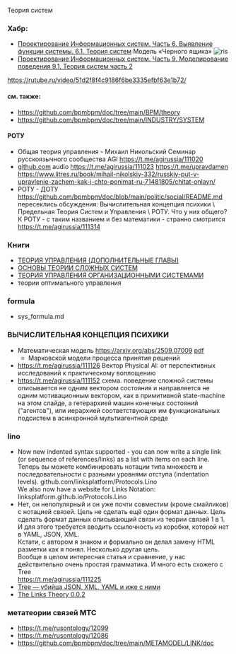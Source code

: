 Теория систем

### Хабр:
- [Проектирование Информационных систем. Часть 6. Выявление функции системы. 6.1. Теория систем](https://habr.com/ru/articles/915546/) Модель «Черного ящика» ![ris](https://habrastorage.org/r/w780/getpro/habr/upload_files/a45/dfe/9ef/a45dfe9efe395b2ee83e35b0184eda28.png) 
- [Проектирование Информационных систем. Часть 9. Моделирование поведения 9.1. Теория систем часть 2](https://habr.com/ru/articles/919454/)


https://rutube.ru/video/51d2f8f4c9186f6be3335efbf63e1b72/

#### см. также:
- https://github.com/bpmbpm/doc/tree/main/BPM/theory
- https://github.com/bpmbpm/doc/tree/main/INDUSTRY/SYSTEM
#### РОТУ
- Общая теория управления - Михаил Никольский Семинар русскоязычного сообщества AGI https://t.me/agirussia/111020
- [github.com](https://github.com/agirussia/agirussia.github.io/blob/main/workshops/2025/02_10_2025_General_Theory_of_Management_Mikhail_Nikolsky_AGI_seminar.md) 
audio https://t.me/agirussia/111023 
https://t.me/upravdamen  
https://www.litres.ru/book/mihail-nikolskiy-332/russkiy-put-v-upravlenie-zachem-kak-i-chto-ponimat-ru-71481805/chitat-onlayn/  
- РОТУ - ДОТУ https://github.com/bpmbpm/doc/blob/main/politic/social/README.md  
пересеклись обсуждения: Вычислительная концепция психики \ Предельная Теория Систем и Управления \ РОТУ. Что у них общего? 
К РОТУ - с таким названием и без математики - странно смотрится
https://t.me/agirussia/111314
### Книги
- [ТЕОРИЯ УПРАВЛЕНИЯ (ДОПОЛНИТЕЛЬНЫЕ ГЛАВЫ)](https://api.nntu.ru/frontend/web/ngtu/files/ControlBook2.pdf)
- [ОСНОВЫ ТЕОРИИ СЛОЖНЫХ СИСТЕМ](https://chaos.phys.msu.ru/loskutov/PDF/Loskutov.pdf)
- [ТЕОРИЯ УПРАВЛЕНИЯ ОРГАНИЗАЦИОННЫМИ СИСТЕМАМИ](https://www.methodolog.ru/books/tyos2005.pdf)
- теории оптимального управления
### formula
- sys_formula.md
### ВЫЧИСЛИТЕЛЬНАЯ КОНЦЕПЦИЯ ПСИХИКИ
- Математическая модель https://arxiv.org/abs/2509.07009 [pdf](https://arxiv.org/pdf/2509.07009)
  - Марковской модели процесса принятия решений
- https://t.me/agirussia/111126 Вектор Physical AI: от перспективных исследований к практическому воплощению
- https://t.me/agirussia/111152 схема. поведение сложной системы описывается не одним вектором состояния и направляется не одним мотивационным вектором, как в примитивной state-machine на этом слайде, а гетерархией машин конечных состояний ("агентов"), или иерархией соответствующих им функциональных подсистем в асинхронной мультиагентной среде
### lino
- Now new indented syntax supported - you can now write a single link (or sequence of references/links) as a list with items on each line.
Теперь вы можете комбинировать нотации типа множеств и последовательности с разными уровнями отступа (indentation levels).
github.com/linksplatform/Protocols.Lino  
We also now have a website for Links Notation:  
linksplatform.github.io/Protocols.Lino
- Нет, он непопулярный и он уже почти совместим (кроме смайликов) с нотацией связей.
Цель не сделать ещё один формат данных.
Цель сделать формат данных описывающий связи из теории связей 1 в 1. И для этого требуется вводить ссылочность из коробки, которой нет в YAML, JSON, XML.  
Кстати, с автором я знаком и формально он делал замену HTML разметки как я понял. Несколько другая цель.  
Вообще в целом интересная статья и сравнение, у нас действительно очень простая грамматика. И много есть схожего с Tree  
https://t.me/agirussia/111225
- [Tree — убийца JSON, XML, YAML и иже с ними](https://habr.com/ru/articles/248147/) 
- [The Links Theory 0.0.2](https://habr.com/ru/articles/895896/)

### метатеории связей МТС
- https://t.me/rusontology/12099
- https://t.me/rusontology/12086
- https://github.com/bpmbpm/doc/tree/main/METAMODEL/LINK/doc
